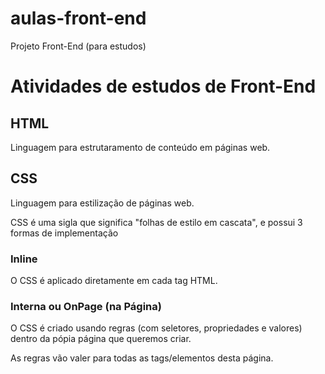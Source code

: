 # aulas-front-end
 Projeto Front-End (para estudos)

# Atividades de estudos de Front-End

## HTML

Linguagem para estrutaramento de conteúdo em páginas web.

## CSS

Linguagem para estilização de páginas web.

CSS é uma sigla que significa "folhas de estilo em cascata", e possui 3 formas de implementação

### Inline

O CSS é aplicado diretamente em cada tag HTML.

### Interna ou OnPage (na Página)

O CSS é criado usando regras (com seletores, propriedades e valores) dentro da pópia página que queremos criar.

As regras vão valer para todas as tags/elementos desta página.